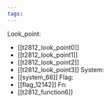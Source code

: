 ```yaml
---
tags:
---
```

Look_point:
- [[t2812_look_point0]]
- [[t2812_look_point1]]
- [[t2812_look_point2]]
- [[t2812_look_point3]]
System:
- [[system_66]]
Flag:
- [[flag_12142]]
Fn:
- [[t2812_function6]]
